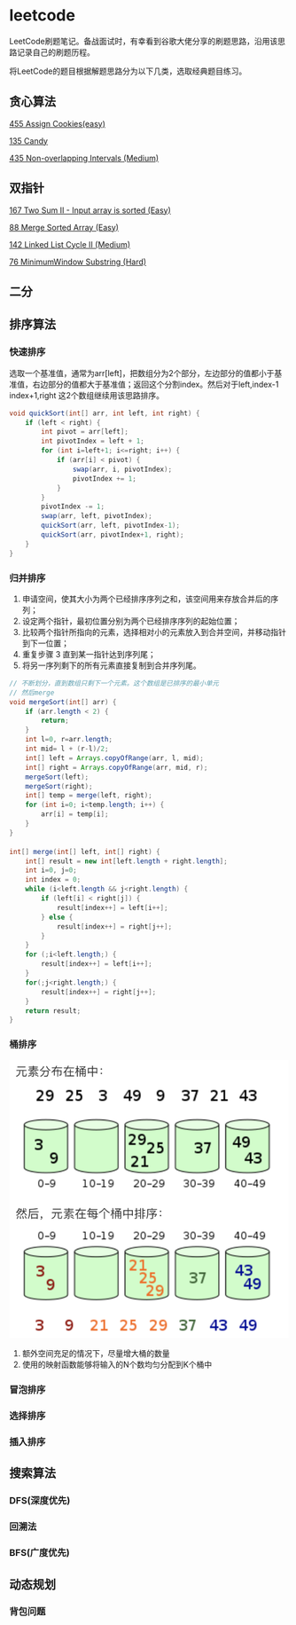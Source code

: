 # leetcode
LeetCode刷题笔记。备战面试时，有幸看到谷歌大佬分享的刷题思路，沿用该思路记录自己的刷题历程。

将LeetCode的题目根据解题思路分为以下几类，选取经典题目练习。

## 贪心算法

[455 Assign Cookies(easy)](455/README.md)

[135 Candy](135/README.md)

[435 Non-overlapping Intervals (Medium) ](435/README.md)

## 双指针

[167 Two Sum II - Input array is sorted (Easy) ](167/README.md)

[88 Merge Sorted Array (Easy)](88/README.md)  

[142 Linked List Cycle II (Medium)](142/README.md) 

[76 MinimumWindow Substring (Hard)](76/README.md) 

## 二分

## 排序算法

### 快速排序

选取一个基准值，通常为arr[left]，把数组分为2个部分，左边部分的值都小于基准值，右边部分的值都大于基准值；返回这个分割index。然后对于left,index-1   index+1,right 这2个数组继续用该思路排序。

```java
void quickSort(int[] arr, int left, int right) {
    if (left < right) {
        int pivot = arr[left];
        int pivotIndex = left + 1;
        for (int i=left+1; i<=right; i++) {
            if (arr[i] < pivot) {
                swap(arr, i, pivotIndex);
                pivotIndex += 1;
            }
        }
        pivotIndex -= 1;
        swap(arr, left, pivotIndex);
        quickSort(arr, left, pivotIndex-1);
        quickSort(arr, pivotIndex+1, right);
    }
}

```

### 归并排序

1. 申请空间，使其大小为两个已经排序序列之和，该空间用来存放合并后的序列；
2. 设定两个指针，最初位置分别为两个已经排序序列的起始位置；
3. 比较两个指针所指向的元素，选择相对小的元素放入到合并空间，并移动指针到下一位置；
4. 重复步骤 3 直到某一指针达到序列尾；
5. 将另一序列剩下的所有元素直接复制到合并序列尾。

```java
// 不断划分，直到数组只剩下一个元素。这个数组是已排序的最小单元
// 然后merge
void mergeSort(int[] arr) {
    if (arr.length < 2) {
        return;
    }
    int l=0, r=arr.length;
    int mid= l + (r-l)/2;
    int[] left = Arrays.copyOfRange(arr, l, mid);
    int[] right = Arrays.copyOfRange(arr, mid, r);
    mergeSort(left);
    mergeSort(right);
    int[] temp = merge(left, right);
    for (int i=0; i<temp.length; i++) {
        arr[i] = temp[i];
    }
}

int[] merge(int[] left, int[] right) {
    int[] result = new int[left.length + right.length];
    int i=0, j=0;
    int index = 0;
    while (i<left.length && j<right.length) {
        if (left[i] < right[j]) {
            result[index++] = left[i++];
        } else {
            result[index++] = right[j++];
        }
    }
    for (;i<left.length;) {
        result[index++] = left[i++];
    }
    for(;j<right.length;) {
        result[index++] = right[j++];
    }
    return result;
}
```

### 桶排序

<img src="./sort.png" alt="sort" style="zoom:80%;" />

1. 额外空间充足的情况下，尽量增大桶的数量
2. 使用的映射函数能够将输入的N个数均匀分配到K个桶中

### 冒泡排序

### 选择排序

### 插入排序

## 搜索算法

### DFS(深度优先)

### 回溯法

### BFS(广度优先)

## 动态规划

### 背包问题





